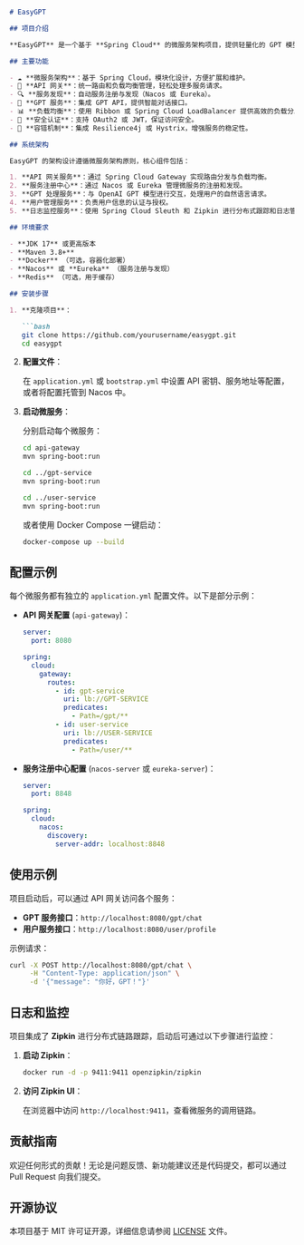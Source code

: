 

```md
# EasyGPT

## 项目介绍

**EasyGPT** 是一个基于 **Spring Cloud** 的微服务架构项目，提供轻量化的 GPT 模型交互能力。通过云原生技术构建，开发者可以快速集成和部署 GPT 驱动的对话应用，享受高扩展性和稳定的微服务架构。

## 主要功能

- ☁️ **微服务架构**：基于 Spring Cloud，模块化设计，方便扩展和维护。
- 🔗 **API 网关**：统一路由和负载均衡管理，轻松处理多服务请求。
- 🔍 **服务发现**：自动服务注册与发现（Nacos 或 Eureka）。
- 💬 **GPT 服务**：集成 GPT API，提供智能对话接口。
- 📊 **负载均衡**：使用 Ribbon 或 Spring Cloud LoadBalancer 提供高效的负载分发。
- 🔐 **安全认证**：支持 OAuth2 或 JWT，保证访问安全。
- 🔄 **容错机制**：集成 Resilience4j 或 Hystrix，增强服务的稳定性。

## 系统架构

EasyGPT 的架构设计遵循微服务架构原则，核心组件包括：

1. **API 网关服务**：通过 Spring Cloud Gateway 实现路由分发与负载均衡。
2. **服务注册中心**：通过 Nacos 或 Eureka 管理微服务的注册和发现。
3. **GPT 处理服务**：与 OpenAI GPT 模型进行交互，处理用户的自然语言请求。
4. **用户管理服务**：负责用户信息的认证与授权。
5. **日志监控服务**：使用 Spring Cloud Sleuth 和 Zipkin 进行分布式跟踪和日志管理。

## 环境要求

- **JDK 17** 或更高版本
- **Maven 3.8+**
- **Docker** （可选，容器化部署）
- **Nacos** 或 **Eureka** （服务注册与发现）
- **Redis** （可选，用于缓存）

## 安装步骤

1. **克隆项目**：

   ```bash
   git clone https://github.com/yourusername/easygpt.git
   cd easygpt
   ```

2. **配置文件**：

   在 `application.yml` 或 `bootstrap.yml` 中设置 API 密钥、服务地址等配置，或者将配置托管到 Nacos 中。

3. **启动微服务**：

   分别启动每个微服务：

   ```bash
   cd api-gateway
   mvn spring-boot:run

   cd ../gpt-service
   mvn spring-boot:run

   cd ../user-service
   mvn spring-boot:run
   ```

   或者使用 Docker Compose 一键启动：

   ```bash
   docker-compose up --build
   ```

## 配置示例

每个微服务都有独立的 `application.yml` 配置文件。以下是部分示例：

- **API 网关配置** (`api-gateway`)：
  ```yaml
  server:
    port: 8080

  spring:
    cloud:
      gateway:
        routes:
          - id: gpt-service
            uri: lb://GPT-SERVICE
            predicates:
              - Path=/gpt/**
          - id: user-service
            uri: lb://USER-SERVICE
            predicates:
              - Path=/user/**
  ```

- **服务注册中心配置** (`nacos-server` 或 `eureka-server`)：
  ```yaml
  server:
    port: 8848

  spring:
    cloud:
      nacos:
        discovery:
          server-addr: localhost:8848
  ```

## 使用示例

项目启动后，可以通过 API 网关访问各个服务：

- **GPT 服务接口**：`http://localhost:8080/gpt/chat`
- **用户服务接口**：`http://localhost:8080/user/profile`

示例请求：

```bash
curl -X POST http://localhost:8080/gpt/chat \
     -H "Content-Type: application/json" \
     -d '{"message": "你好，GPT！"}'
```

## 日志和监控

项目集成了 **Zipkin** 进行分布式链路跟踪，启动后可通过以下步骤进行监控：

1. **启动 Zipkin**：

   ```bash
   docker run -d -p 9411:9411 openzipkin/zipkin
   ```

2. **访问 Zipkin UI**：

   在浏览器中访问 `http://localhost:9411`，查看微服务的调用链路。

## 贡献指南

欢迎任何形式的贡献！无论是问题反馈、新功能建议还是代码提交，都可以通过 Pull Request 向我们提交。

## 开源协议

本项目基于 MIT 许可证开源，详细信息请参阅 [LICENSE](LICENSE) 文件。


